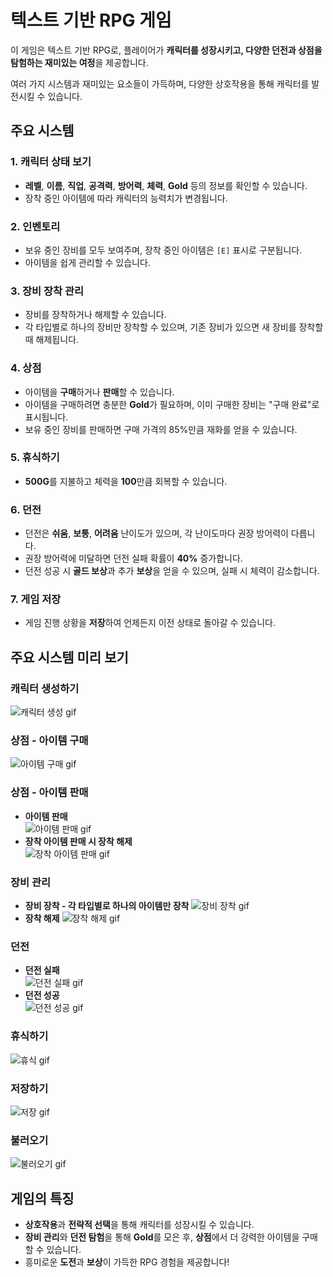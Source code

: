 # 텍스트 기반 RPG 게임

이 게임은 텍스트 기반 RPG로, 플레이어가 **캐릭터를 성장시키고, 다양한 던전과 상점을 탐험하는 재미있는 여정**을 제공합니다. 

여러 가지 시스템과 재미있는 요소들이 가득하며, 다양한 상호작용을 통해 캐릭터를 발전시킬 수 있습니다.  

## 주요 시스템  

### 1. 캐릭터 상태 보기  
  - **레벨**, **이름**, **직업**, **공격력**, **방어력**, **체력**, **Gold** 등의 정보를 확인할 수 있습니다.  
  - 장착 중인 아이템에 따라 캐릭터의 능력치가 변경됩니다.  

### 2. 인벤토리  
  - 보유 중인 장비를 모두 보여주며, 장착 중인 아이템은 `[E]` 표시로 구분됩니다.  
  - 아이템을 쉽게 관리할 수 있습니다.  

### 3. 장비 장착 관리  
  - 장비를 장착하거나 해제할 수 있습니다.  
  - 각 타입별로 하나의 장비만 장착할 수 있으며, 기존 장비가 있으면 새 장비를 장착할 때 해제됩니다.  

### 4. 상점  
  - 아이템을 **구매**하거나 **판매**할 수 있습니다.  
  - 아이템을 구매하려면 충분한 **Gold**가 필요하며, 이미 구매한 장비는 "구매 완료"로 표시됩니다.  
  - 보유 중인 장비를 판매하면 구매 가격의 85%만큼 재화를 얻을 수 있습니다.  

### 5. 휴식하기  
  - **500G**를 지불하고 체력을 **100**만큼 회복할 수 있습니다.  

### 6. 던전  
  - 던전은 **쉬움**, **보통**, **어려움** 난이도가 있으며, 각 난이도마다 권장 방어력이 다릅니다.  
  - 권장 방어력에 미달하면 던전 실패 확률이 **40%** 증가합니다.  
  - 던전 성공 시 **골드 보상**과 추가 **보상**을 얻을 수 있으며, 실패 시 체력이 감소합니다.  

### 7. 게임 저장  
  - 게임 진행 상황을 **저장**하여 언제든지 이전 상태로 돌아갈 수 있습니다.

 ## 주요 시스템 미리 보기

### 캐릭터 생성하기
  ![캐릭터 생성 gif](gif/생성하기.gif)  

### 상점 - 아이템 구매
  ![아이템 구매 gif](gif/아이템구매.gif)  

### 상점 - 아이템 판매
  - **아이템 판매**  
    ![아이템 판매 gif](gif/아이템판매.gif)  
  - **장착 아이템 판매 시 장착 해제**  
    ![장착 아이템 판매 gif](gif/장착아이템판매.gif)  

### 장비 관리
  - **장비 장착 - 각 타입별로 하나의 아이템만 장착** 
    ![장비 장착 gif](gif/아이템장착(하나만가능하게).gif)  
  - **장착 해제** 
    ![장착 해제 gif](gif/아이템장착해제.gif)  

### 던전
  - **던전 실패**   
    ![던전 실패 gif](gif/던전실패.gif)  
  - **던전 성공**   
    ![던전 성공 gif](gif/던전성공.gif)  

### 휴식하기
  ![휴식 gif](gif/휴식하기.gif)  

### 저장하기
  ![저장 gif](gif/저장하기.gif)  

### 불러오기
  ![불러오기 gif](gif/불러오기.gif)  

## 게임의 특징  
- **상호작용**과 **전략적 선택**을 통해 캐릭터를 성장시킬 수 있습니다.  
- **장비 관리**와 **던전 탐험**을 통해 **Gold**를 모은 후, **상점**에서 더 강력한 아이템을 구매할 수 있습니다.  
- 흥미로운 **도전**과 **보상**이 가득한 RPG 경험을 제공합니다!
